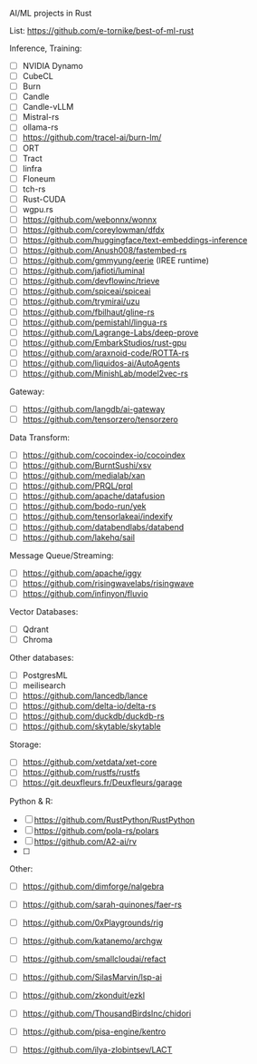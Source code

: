 AI/ML projects in Rust

List: https://github.com/e-tornike/best-of-ml-rust

Inference, Training:

- [ ] NVIDIA Dynamo
- [ ] CubeCL
- [ ] Burn
- [ ] Candle
- [ ] Candle-vLLM
- [ ] Mistral-rs
- [ ] ollama-rs
- [ ] https://github.com/tracel-ai/burn-lm/
- [ ] ORT
- [ ] Tract
- [ ] linfra
- [ ] Floneum
- [ ] tch-rs
- [ ] Rust-CUDA
- [ ] wgpu.rs
- [ ] https://github.com/webonnx/wonnx 
- [ ] https://github.com/coreylowman/dfdx 
- [ ] https://github.com/huggingface/text-embeddings-inference 
- [ ] https://github.com/Anush008/fastembed-rs 
- [ ] https://github.com/gmmyung/eerie (IREE runtime)
- [ ] https://github.com/jafioti/luminal 
- [ ] https://github.com/devflowinc/trieve 
- [ ] https://github.com/spiceai/spiceai 
- [ ] https://github.com/trymirai/uzu 
- [ ] https://github.com/fbilhaut/gline-rs 
- [ ] https://github.com/pemistahl/lingua-rs
- [ ] https://github.com/Lagrange-Labs/deep-prove 
- [ ] https://github.com/EmbarkStudios/rust-gpu
- [ ] https://github.com/araxnoid-code/ROTTA-rs
- [ ] https://github.com/liquidos-ai/AutoAgents
- [ ] https://github.com/MinishLab/model2vec-rs

Gateway:

- [ ] https://github.com/langdb/ai-gateway 
- [ ] https://github.com/tensorzero/tensorzero 

Data Transform:

- [ ] https://github.com/cocoindex-io/cocoindex 
- [ ] https://github.com/BurntSushi/xsv 
- [ ] https://github.com/medialab/xan
- [ ] https://github.com/PRQL/prql 
- [ ] https://github.com/apache/datafusion 
- [ ] https://github.com/bodo-run/yek 
- [ ] https://github.com/tensorlakeai/indexify 
- [ ] https://github.com/databendlabs/databend 
- [ ] https://github.com/lakehq/sail

Message Queue/Streaming:

- [ ] https://github.com/apache/iggy 
- [ ] https://github.com/risingwavelabs/risingwave 
- [ ] https://github.com/infinyon/fluvio 

Vector Databases:

- [ ] Qdrant 
- [ ] Chroma

Other databases:

- [ ] PostgresML
- [ ] meilisearch
- [ ] https://github.com/lancedb/lance 
- [ ] https://github.com/delta-io/delta-rs 
- [ ] https://github.com/duckdb/duckdb-rs 
- [ ] https://github.com/skytable/skytable 

Storage:

- [ ] https://github.com/xetdata/xet-core
- [ ] https://github.com/rustfs/rustfs
- [ ] https://git.deuxfleurs.fr/Deuxfleurs/garage

Python & R:

- [ ] https://github.com/RustPython/RustPython 
- [ ] https://github.com/pola-rs/polars 
- [ ] https://github.com/A2-ai/rv
- [ ] 

Other:

- [ ] https://github.com/dimforge/nalgebra 
- [ ] https://github.com/sarah-quinones/faer-rs 
- [ ] https://github.com/0xPlaygrounds/rig 
- [ ] https://github.com/katanemo/archgw 
- [ ] https://github.com/smallcloudai/refact 
- [ ] https://github.com/SilasMarvin/lsp-ai 
- [ ] https://github.com/zkonduit/ezkl 
- [ ] https://github.com/ThousandBirdsInc/chidori 
- [ ] https://github.com/pisa-engine/kentro
- [ ] https://github.com/ilya-zlobintsev/LACT

